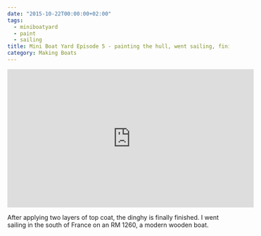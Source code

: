 ```yaml
---
date: "2015-10-22T00:00:00+02:00"
tags:
  - miniboatyard
  - paint
  - sailing
title: Mini Boat Yard Episode 5 - painting the hull, went sailing, finished!
category: Making Boats
---
```


<iframe width="560" height="315" src="https://www.youtube.com/embed/7ubo6iJRnZc" frameborder="0" allowfullscreen></iframe>

After applying two layers of top coat, the dinghy is finally finished. I went sailing in the south of France on an RM 1260, a modern wooden boat.
